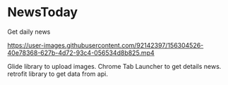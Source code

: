 # NewsToday
Get daily news


https://user-images.githubusercontent.com/92142397/156304526-40e78368-627b-4d72-93c4-056534d8b825.mp4

Glide library to upload images.
Chrome Tab Launcher to get details news.
retrofit library to get data from api.


